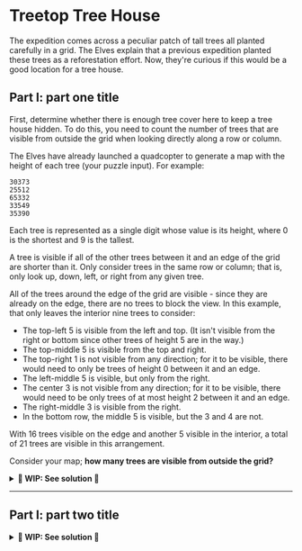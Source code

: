 # Treetop Tree House

The expedition comes across a peculiar patch of tall trees all planted carefully in a grid. The Elves explain that a previous expedition planted these trees as a reforestation effort. Now, they're curious if this would be a good location for a tree house.

## Part I: part one title

First, determine whether there is enough tree cover here to keep a tree house hidden. To do this, you need to count the number of trees that are visible from outside the grid when looking directly along a row or column.

The Elves have already launched a quadcopter to generate a map with the height of each tree (your puzzle input). For example:

```
30373
25512
65332
33549
35390
```

Each tree is represented as a single digit whose value is its height, where 0 is the shortest and 9 is the tallest.

A tree is visible if all of the other trees between it and an edge of the grid are shorter than it. Only consider trees in the same row or column; that is, only look up, down, left, or right from any given tree.

All of the trees around the edge of the grid are visible - since they are already on the edge, there are no trees to block the view. In this example, that only leaves the interior nine trees to consider:

- The top-left 5 is visible from the left and top. (It isn't visible from the right or bottom since other trees of height 5 are in the way.)
- The top-middle 5 is visible from the top and right.
- The top-right 1 is not visible from any direction; for it to be visible, there would need to only be trees of height 0 between it and an edge.
- The left-middle 5 is visible, but only from the right.
- The center 3 is not visible from any direction; for it to be visible, there would need to be only trees of at most height 2 between it and an edge.
- The right-middle 3 is visible from the right.
- In the bottom row, the middle 5 is visible, but the 3 and 4 are not.

With 16 trees visible on the edge and another 5 visible in the interior, a total of 21 trees are visible in this arrangement.

Consider your map; **how many trees are visible from outside the grid?**

<details>
<summary><strong>🚧 WIP: See solution 🚧</strong></summary>

### Test harness

In a test-driven development fashion, we can use the example provided in the text above as a test harness, to make sure that, for a given input, we're returning the correct output. We can make this test pass as fast as possible just by hard-coding its return value, so we're always on the green bar, and as soon we're able to replace the hard-coded values by real code, it means we're finished. The test harness extracted from the example is:

```rust
#[cfg(test)]
mod tests {
  #[test]
  fn test_harness_for_part_one() {}
}
```

### Solution

```rust
pub fn part_one(_input: &Vec<&str>) {
  todo!();
}
```

</details>

---

## Part I: part two title

<details>
<summary><strong>🚧 WIP: See solution 🚧</strong></summary>

### Test harness

Similar to what we did for part one, the test harness for part two is:

```rust
#[cfg(test)]
mod tests {
  #[test]
  fn test_harness_for_part_two() {}
}
```

### Solution

```rust
pub fn part_two(_input: &Vec<&str>) {
  todo!();
}
```

</details>
